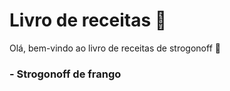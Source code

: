# Livro de receitas 📖

Olá, bem-vindo ao livro de receitas de strogonoff 👋

### - Strogonoff de frango